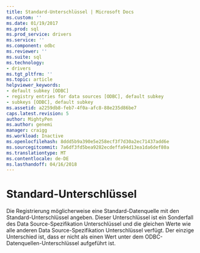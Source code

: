 ```yaml
---
title: Standard-Unterschlüssel | Microsoft Docs
ms.custom: ''
ms.date: 01/19/2017
ms.prod: sql
ms.prod_service: drivers
ms.service: ''
ms.component: odbc
ms.reviewer: ''
ms.suite: sql
ms.technology:
- drivers
ms.tgt_pltfrm: ''
ms.topic: article
helpviewer_keywords:
- default subkey [ODBC]
- registry entries for data sources [ODBC], default subkey
- subkeys [ODBC], default subkey
ms.assetid: a2259db8-feb7-4f0a-afc8-88e235d86be7
caps.latest.revision: 5
author: MightyPen
ms.author: genemi
manager: craigg
ms.workload: Inactive
ms.openlocfilehash: 8ddd5b9a390e5e258ecf3f7d30a2ec71437add6e
ms.sourcegitcommit: 7a6df3fd5bea9282ecdeffa94d13ea1da6def80a
ms.translationtype: MT
ms.contentlocale: de-DE
ms.lasthandoff: 04/16/2018
---
```

# <a name="default-subkey"></a>Standard-Unterschlüssel
Die Registrierung möglicherweise eine Standard-Datenquelle mit den Standard-Unterschlüssel angeben. Dieser Unterschlüssel ist ein Sonderfall des Data Source-Spezifikation Unterschlüssel und die gleichen Werte wie alle anderen Data Source-Spezifikation Unterschlüssel verfügt. Der einzige Unterschied ist, dass er nicht als einen Wert unter dem ODBC-Datenquellen-Unterschlüssel aufgeführt ist.
